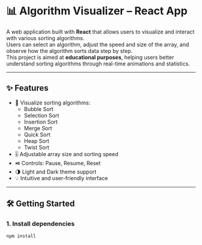 # 📊 Algorithm Visualizer – React App

A web application built with **React** that allows users to visualize and interact with various sorting algorithms.  
Users can select an algorithm, adjust the speed and size of the array, and observe how the algorithm sorts data step by step.  
This project is aimed at **educational purposes**, helping users better understand sorting algorithms through real-time animations and statistics.

---

## ✨ Features

- 🔢 Visualize sorting algorithms:
  - Bubble Sort
  - Selection Sort
  - Insertion Sort
  - Merge Sort
  - Quick Sort
  - Heap Sort
  - Twist Sort
- 🎚️ Adjustable array size and sorting speed
- ⏯️ Controls: Pause, Resume, Reset
- 🌗 Light and Dark theme support
- 💡 Intuitive and user-friendly interface

---

## 🛠️ Getting Started

### 1. Install dependencies

```bash
npm install




